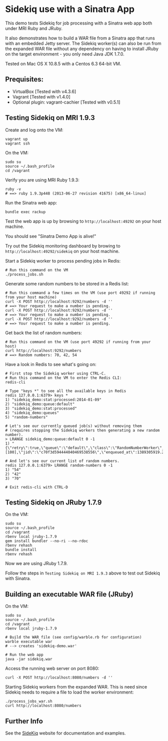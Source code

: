 Sidekiq use with a Sinatra App
==============================

This demo tests Sidekiq for job processing with a Sinatra web app both under MRI Ruby and JRuby.

It also demonstrates how to build a WAR file from a Sinatra app that runs with an embedded Jetty server.
The Sidekiq worker(s) can also be run from the expanded WAR file without any dependency on having to
install JRuby on the target environment - you only need Java JDK 1.7.0.

Tested on Mac OS X 10.8.5 with a Centos 6.3 64-bit VM.

Prequisites:
------------

* VirtualBox [Tested with v4.3.6]
* Vagrant    [Tested with v1.4.0]
* Optional plugin: vagrant-cachier [Tested with v0.5.1]

Testing Sidekiq on MRI 1.9.3
----------------------------

Create and log onto the VM:

    vagrant up
    vagrant ssh

On the VM:

    sudo su
    source ~/.bash_profile
    cd /vagrant

Verify you are using MRI Ruby 1.9.3:

    ruby -v
    # ==> ruby 1.9.3p448 (2013-06-27 revision 41675) [x86_64-linux]

Run the Sinatra web app:

    bundle exec rackup

Test the web app is up by browsing to `http://localhost:49292` on your host machine.

You should see "Sinatra Demo App is alive!"

Try out the Sidekiq monitoring dashboard by browing to `http://localhost:49292/sidekiq` on your host machine.

Start a Sidekiq worker to process pending jobs in Redis:

    # Run this command on the VM
    ./process_jobs.sh

Generate some random numbers to be stored in a Redis list:
    
    # Run this command a few times on the VM (use port 49292 if running from your host machine)
    curl -X POST http://localhost:9292/numbers -d ''
    # ==> Your request to make a number is pending.
    curl -X POST http://localhost:9292/numbers -d ''
    # ==> Your request to make a number is pending.
    curl -X POST http://localhost:9292/numbers -d ''
    # ==> Your request to make a number is pending.

Get back the list of random numbers:

    # Run this command on the VM (use port 49292 if running from your host)
    curl http://localhost:9292/numbers
    # ==> Random numbers: 70, 42, 54

Have a look in Redis to see what's going on:

    # First stop the Sidekiq worker using CTRL-C.
    # Run this command on the VM to enter the Redis CLI:
    redis-cli

    # Type "keys *" to see all the available keys in Redis
    redis 127.0.0.1:6379> keys *
    1) "sidekiq_demo:stat:processed:2014-01-09"
    2) "sidekiq_demo:queue:default"
    3) "sidekiq_demo:stat:processed"
    4) "sidekiq_demo:queues"
    5) "random-numbers"

    # Let's see our currently queued job(s) without removing them
    # (requires stopping the Sidekiq workers then generating a new random number).
    > LRANGE sidekiq_demo:queue:default 0 -1
    1) "{\"retry\":true,\"queue\":\"default\",\"class\":\"RandomNumberWorker\",\"args\":[100],\"jid\":\"c70f3d594444040469538556\",\"enqueued_at\":1389305919.2538064}"

    # And let's see our current list of random numbers.
    redis 127.0.0.1:6379> LRANGE random-numbers 0 -1
    1) "54"    
    2) "42"
    3) "70"

    # Exit redis-cli with CTRL-D

Testing Sidekiq on JRuby 1.7.9
------------------------------

On the VM:

    sudo su
    source ~/.bash_profile
    cd /vagrant
    rbenv local jruby-1.7.9
    gem install bundler --no-ri --no-rdoc
    rbenv rehash
    bundle install
    rbenv rehash

Now we are using JRuby 1.7.9.

Follow the steps in `Testing Sidekiq on MRI 1.9.3` above to test out Sidekiq with Sinatra.

Building an executable WAR file (JRuby)
---------------------------------------

On the VM:

    sudo su
    source ~/.bash_profile
    cd /vagrant
    rbenv local jruby-1.7.9

    # Build the WAR file (see config/warble.rb for configuration)
    warble executable war
    # --> creates 'sidekiq-demo.war'

    # Run the web app
    java -jar sidekiq.war

Access the running web server on port 8080:

    curl -X POST http://localhost:8080/numbers -d ''

Starting Sidekiq workers from the expanded WAR.  This is need since Sidekiq needs to require a file to load the worker environment:

    ./process_jobs_war.sh
    curl http://localhost:8080/numbers


Further Info
------------

See the [SideKiq](http://sidekiq.org/) website for documentation and examples.
